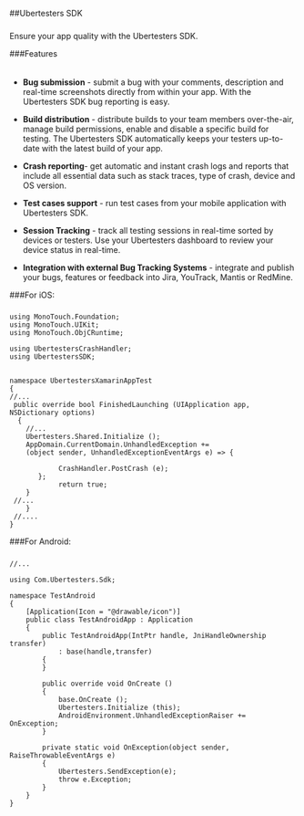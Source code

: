##Ubertesters SDK

##### 
Ensure your app quality with the Ubertesters SDK.

###Features

###### 
+ **Bug submission** - submit a bug with your comments, description and real-time screenshots directly from within your app. With the Ubertesters SDK bug reporting is easy.


+ **Build distribution** - distribute builds to your team members over-the-air, manage build permissions, enable and disable a specific build for testing. The Ubertesters SDK automatically keeps your testers up-to-date with the latest build of your app.

+ **Crash reporting**- get automatic and instant crash logs and reports that include all essential data such as stack traces, type of crash, device and OS version. 


+ **Test cases support** - run test cases from your mobile application with Ubertesters SDK.

+ **Session Tracking** - track all testing sessions in real-time sorted by devices or testers. Use your Ubertesters dashboard to review your device status in real-time.

+ **Integration with external Bug Tracking Systems** - integrate and publish your bugs, features or feedback into Jira, YouTrack, Mantis or RedMine.


###For iOS:

##### 

```
using MonoTouch.Foundation;
using MonoTouch.UIKit;
using MonoTouch.ObjCRuntime;

using UbertestersCrashHandler;
using UbertestersSDK;


namespace UbertestersXamarinAppTest
{
//...
 public override bool FinishedLaunching (UIApplication app, NSDictionary options)
  {
	//...
	Ubertesters.Shared.Initialize ();
	AppDomain.CurrentDomain.UnhandledException += 
	(object sender, UnhandledExceptionEventArgs e) => {
			
			CrashHandler.PostCrash (e);
	   };
			return true;
	}
 //...
	}
 //....
}
```

###For Android:

##### 
```    
//...

using Com.Ubertesters.Sdk;

namespace TestAndroid
{
	[Application(Icon = "@drawable/icon")]
	public class TestAndroidApp : Application
	{
		public TestAndroidApp(IntPtr handle, JniHandleOwnership transfer)
			: base(handle,transfer)
		{
		}

		public override void OnCreate ()
		{
			base.OnCreate ();
			Ubertesters.Initialize (this);
			AndroidEnvironment.UnhandledExceptionRaiser += OnException;
		}

		private static void OnException(object sender, RaiseThrowableEventArgs e)
		{
			Ubertesters.SendException(e);
			throw e.Exception;
		}
	}
}
```
     
     
